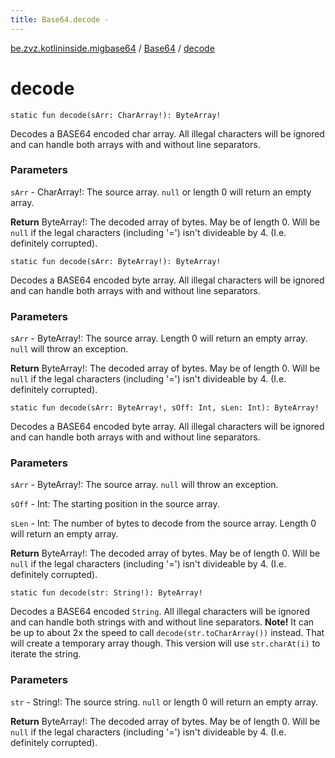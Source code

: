 ```yaml
---
title: Base64.decode - 
---
```


[be.zvz.kotlininside.migbase64](../index.html) / [Base64](index.html) / [decode](./decode.html)

# decode

`static fun decode(sArr: CharArray!): ByteArray!`

Decodes a BASE64 encoded char array. All illegal characters will be ignored and can handle both arrays with and without line separators.

### Parameters

`sArr` - CharArray!: The source array. `null` or length 0 will return an empty array.

**Return**
ByteArray!: The decoded array of bytes. May be of length 0. Will be `null` if the legal characters (including '=') isn't divideable by 4. (I.e. definitely corrupted).

`static fun decode(sArr: ByteArray!): ByteArray!`

Decodes a BASE64 encoded byte array. All illegal characters will be ignored and can handle both arrays with and without line separators.

### Parameters

`sArr` - ByteArray!: The source array. Length 0 will return an empty array. `null` will throw an exception.

**Return**
ByteArray!: The decoded array of bytes. May be of length 0. Will be `null` if the legal characters (including '=') isn't divideable by 4. (I.e. definitely corrupted).

`static fun decode(sArr: ByteArray!, sOff: Int, sLen: Int): ByteArray!`

Decodes a BASE64 encoded byte array. All illegal characters will be ignored and can handle both arrays with and without line separators.

### Parameters

`sArr` - ByteArray!: The source array. `null` will throw an exception.

`sOff` - Int: The starting position in the source array.

`sLen` - Int: The number of bytes to decode from the source array. Length 0 will return an empty array.

**Return**
ByteArray!: The decoded array of bytes. May be of length 0. Will be `null` if the legal characters (including '=') isn't divideable by 4. (I.e. definitely corrupted).

`static fun decode(str: String!): ByteArray!`

Decodes a BASE64 encoded `String`. All illegal characters will be ignored and can handle both strings with and without line separators. **Note!** It can be up to about 2x the speed to call `decode(str.toCharArray())` instead. That will create a temporary array though. This version will use `str.charAt(i)` to iterate the string.

### Parameters

`str` - String!: The source string. `null` or length 0 will return an empty array.

**Return**
ByteArray!: The decoded array of bytes. May be of length 0. Will be `null` if the legal characters (including '=') isn't divideable by 4. (I.e. definitely corrupted).

